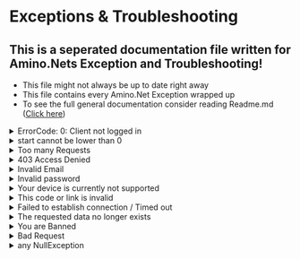 # Exceptions & Troubleshooting
## This is a seperated documentation file written for Amino.Nets Exception and Troubleshooting!
- This file might not always be up to date right away
- This file contains every Amino.Net Exception wrapped up
- To see the full general documentation consider reading Readme.md ([Click here](https://github.com/FabioGaming/Amino.NET))


<details>
<summary id="functionName">ErrorCode: 0: Client not logged in</summary>
<p id="functionDescription">Occurs when the Current Amino.Client() is not logged into any account when trying to call an account dependend function</p>

### Exception Type:
- Amino.Net Exception
### Fix:
- the login() function of Amino.Client

### Note:
- None
</details>


<details>
<summary id="functionName">start cannot be lower than 0</summary>
<p id="functionDescription">Occurs when trying to set an integer range below 0</p>

### Exception Type:
- Amino.Net Exception
### Fix:
- Set the start value to 0 or above

### Note:
- None
</details>

<details>
<summary id="functionName">Too many Requests</summary>
<p id="functionDescription">Occurs when an Amino endpoint has been called too often in too little time</p>

### Exception Type:
- Amino REST Exception
### Fix:
- Consider using a delay on the function you got this API response from

### Note:
- None
</details>

<details>
<summary id="functionName">403 Access Denied</summary>
<p id="functionDescription">Occurs when a Server gets too many requests by the same IP address</p>

### Exception Type:
- HTTP Response
### Fix:
- Consider putting a delay to your code

### Note:
- 403 Access denied is a default HTTP response and cannot be fixed by code.
</details>


<details>
<summary id="functionName">Invalid Email</summary>
<p id="functionDescription">Occurs when an Invalid email address is given</p>

### Exception Type:
- Amino REST Exception
### Fix:
- Put a valid email address

### Note:
- None
</details>

<details>
<summary id="functionName">Invalid password</summary>
<p id="functionDescription">Occurs when the account password is formatted in the wrong way</p>

### Exception Type:
- Amino REST Exception
### Fix:
- Read the API Response and put the password accordingly

### Note:
- None
</details>


<details>
<summary id="functionName">Your device is currently not supported</summary>
<p id="functionDescription">Occurs when the accounts device ID is invalid</p>

### Exception Type:
- Amino REST Exception
### Fix:
- Update your device ID to the latest possible ID type

### Note:
- None
</details>


<details>
<summary id="functionName">This code or link is invalid</summary>
<p id="functionDescription">Occurs when the given Amino URL / Code is invalid or outdated</p>

### Exception Type:
- Amino REST Exception
### Fix:
- Put a valid Code / URL

### Note:
- None
</details>


<details>
<summary id="functionName">Failed to establish connection / Timed out</summary>
<p id="functionDescription">Occurs when the Request is taking too long</p>

### Exception Type:
- HTTP Response
### Fix:
- Don't use a proxy / VPN or try again later with a mmore stable connection

### Note:
- None
</details>


<details>
<summary id="functionName">The requested data no longer exists</summary>
<p id="functionDescription">Occurs when the object you want to target doesn't exist anymore</p>

### Exception Type:
- Amino REST Exception
### Fix:
- Get a new Target ID / URL

### Note:
- None
</details>


<details>
<summary id="functionName">You are Banned</summary>
<p id="functionDescription">Occurs when the current Amino account has been banned from a community they want to target</p>

### Exception Type:
- Amino REST Exception
### Fix:
- There is no fix

### Note:
- None
</details>


<details>
<summary id="functionName">Bad Request</summary>
<p id="functionDescription">Occurs when the request data is wrong</p>

### Exception Type:
- HTTP Response
### Fix:
- None, please contact the Author of the library or open a GitHub issue as soon as possible

### Note:
- None
</details>


<details>
<summary id="functionName">any NullException</summary>
<p id="functionDescription">Occurs when a target value is null</p>

### Exception Type:
- C# / Amino.Net Exception
### Fix:
- If you're sure that your data is valid, please consider contacting the Author of the library or open a GitHub issue as soon as possible

### Note:
</details>


<!--- JUST A TEMPLATE

<details>
<summary id="functionName"></summary>
<p id="functionDescription"></p>

### Exception Type:
- 
### Fix:
- 

### Note:
</details>
--->
